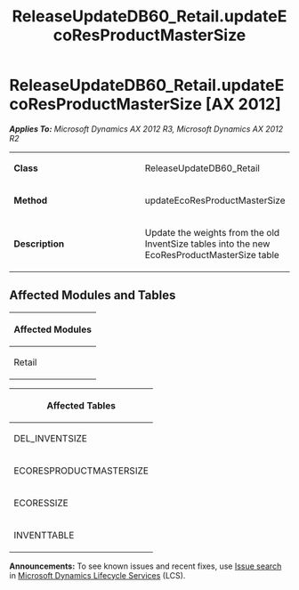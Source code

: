 ﻿---
title: ReleaseUpdateDB60_Retail.updateEcoResProductMasterSize
TOCTitle: ReleaseUpdateDB60_Retail.updateEcoResProductMasterSize
ms:assetid: a8c9d98a-c12d-1006-cc9f-a9cd287799f2
ms:mtpsurl: https://msdn.microsoft.com/en-us/library/JJ686390(v=AX.60)
ms:contentKeyID: 49710346
ms.date: 05/18/2015
mtps_version: v=AX.60
---

# ReleaseUpdateDB60\_Retail.updateEcoResProductMasterSize [AX 2012]


_**Applies To:** Microsoft Dynamics AX 2012 R3, Microsoft Dynamics AX 2012 R2_

<table>
<colgroup>
<col style="width: 50%" />
<col style="width: 50%" />
</colgroup>
<tbody>
<tr class="odd">
<td><p><strong>Class</strong></p></td>
<td><p>ReleaseUpdateDB60_Retail</p></td>
</tr>
<tr class="even">
<td><p><strong>Method</strong></p></td>
<td><p>updateEcoResProductMasterSize</p></td>
</tr>
<tr class="odd">
<td><p><strong>Description</strong></p></td>
<td><p>Update the weights from the old InventSize tables into the new EcoResProductMasterSize table</p></td>
</tr>
</tbody>
</table>


## Affected Modules and Tables

<table>
<colgroup>
<col style="width: 100%" />
</colgroup>
<thead>
<tr class="header">
<th><p>Affected Modules</p></th>
</tr>
</thead>
<tbody>
<tr class="odd">
<td><p>Retail</p></td>
</tr>
</tbody>
</table>


<table>
<colgroup>
<col style="width: 100%" />
</colgroup>
<thead>
<tr class="header">
<th><p>Affected Tables</p></th>
</tr>
</thead>
<tbody>
<tr class="odd">
<td><p>DEL_INVENTSIZE</p></td>
</tr>
<tr class="even">
<td><p>ECORESPRODUCTMASTERSIZE</p></td>
</tr>
<tr class="odd">
<td><p>ECORESSIZE</p></td>
</tr>
<tr class="even">
<td><p>INVENTTABLE</p></td>
</tr>
</tbody>
</table>

  
**Announcements:** To see known issues and recent fixes, use [Issue search](http://go.microsoft.com/fwlink/?linkid=389258) in [Microsoft Dynamics Lifecycle Services](http://go.microsoft.com/fwlink/?linkid=306505) (LCS).

